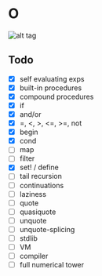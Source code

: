 # O

![alt
tag](http://i1.kym-cdn.com/photos/images/newsfeed/000/330/782/285.gif)

## Todo

- [x] self evaluating exps
- [x] built-in procedures
- [x] compound procedures
- [x] if
- [x] and/or
- [x] =, <, >, <=, >=, not
- [x] begin
- [x] cond
- [ ] map
- [ ] filter
- [x] set! / define
- [ ] tail recursion
- [ ] continuations
- [ ] laziness
- [ ] quote
- [ ] quasiquote
- [ ] unquote
- [ ] unquote-splicing
- [ ] stdlib
- [ ] VM
- [ ] compiler
- [ ] full numerical tower
